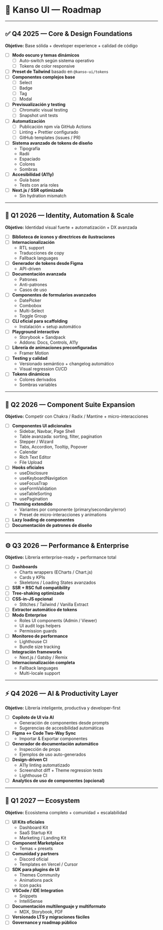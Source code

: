 # 🚀 Kanso UI — Roadmap

---

## ✅ Q4 2025 — Core & Design Foundations
**Objetivo:** Base sólida + developer experience + calidad de código

- [ ] **Modo oscuro y temas dinámicos**
  - [ ] Auto-switch según sistema operativo
  - [ ] Tokens de color responsive
- [ ] **Preset de Tailwind** basado en `@kanso-ui/tokens`
- [ ] **Componentes complejos base**
  - [ ] Select
  - [ ] Badge
  - [ ] Tag
  - [ ] Modal
- [ ] **Previsualización y testing**
  - [ ] Chromatic visual testing
  - [ ] Snapshot unit tests
- [ ] **Automatización**
  - [ ] Publicación npm vía GitHub Actions
  - [ ] Linting + Prettier configurado
  - [ ] GitHub templates (issues / PR)
- [ ] **Sistema avanzado de tokens de diseño**
  - Tipografía
  - Radii
  - Espaciado
  - Colores
  - Sombras
- [ ] **Accesibilidad (A11y)**
  - Guía base
  - Tests con aria roles
- [ ] **Next.js / SSR optimizado**
  - Sin hydration mismatch

---

## 🧭 Q1 2026 — Identity, Automation & Scale
**Objetivo:** Identidad visual fuerte + automatización + DX avanzada

- [ ] **Biblioteca de íconos y directrices de ilustraciones**
- [ ] **Internacionalización**
  - RTL support
  - Traducciones de copy
  - Fallback languages
- [ ] **Generador de tokens desde Figma**
  - API-driven
- [ ] **Documentación avanzada**
  - Patrones
  - Anti-patrones
  - Casos de uso
- [ ] **Componentes de formularios avanzados**
  - DatePicker
  - Combobox
  - Multi-Select
  - Toggle Group
- [ ] **CLI oficial para scaffolding**
  - Instalación + setup automático
- [ ] **Playground interactivo**
  - Storybook + Sandpack
  - Addons: Docs, Controls, A11y
- [ ] **Librería de animaciones preconfiguradas**
  - Framer Motion
- [ ] **Testing y calidad**
  - Versionado semántico + changelog automático
  - Visual regression CI/CD
- [ ] **Tokens dinámicos**
  - Colores derivados
  - Sombras variables

---

## 💎 Q2 2026 — Component Suite Expansion
**Objetivo:** Competir con Chakra / Radix / Mantine + micro-interacciones

- [ ] **Componentes UI adicionales**
  - Sidebar, Navbar, Page Shell
  - Table avanzada: sorting, filter, pagination
  - Stepper / Wizard
  - Tabs, Accordion, Tooltip, Popover
  - Calendar
  - Rich Text Editor
  - File Upload
- [ ] **Hooks oficiales**
  - useDisclosure
  - useKeyboardNavigation
  - useFocusTrap
  - useFormValidation
  - useTableSorting
  - usePagination
- [ ] **Theming extendido**
  - Variantes por componente (primary/secondary/error)
  - Preset de micro-interacciones y animations
- [ ] **Lazy loading de componentes**
- [ ] **Documentación de patrones de diseño**

---

## ⚙️ Q3 2026 — Performance & Enterprise
**Objetivo:** Librería enterprise-ready + performance total

- [ ] **Dashboards**
  - Charts wrappers (ECharts / Chart.js)
  - Cards y KPIs
  - Skeletons / Loading States avanzados
- [ ] **SSR + RSC full compatibility**
- [ ] **Tree-shaking optimizado**
- [ ] **CSS-in-JS opcional**
  - Stitches / Tailwind / Vanilla Extract
- [ ] **Extractor automático de tokens**
- [ ] **Modo Enterprise**
  - Roles UI components (Admin / Viewer)
  - UI audit logs helpers
  - Permission guards
- [ ] **Monitoreo de performance**
  - Lighthouse CI
  - Bundle size tracking
- [ ] **Integración frameworks**
  - Next.js / Gatsby / Remix
- [ ] **Internacionalización completa**
  - Fallback languages
  - Multi-locale support

---

## ⚡️ Q4 2026 — AI & Productivity Layer
**Objetivo:** Librería inteligente, productiva y developer-first

- [ ] **Copiloto de UI via AI**
  - Generación de componentes desde prompts
  - Sugerencias de accesibilidad automáticas
- [ ] **Figma ↔ Code Two-Way Sync**
  - Importar & Exportar componentes
- [ ] **Generador de documentación automático**
  - Inspección de props
  - Ejemplos de uso auto-generados
- [ ] **Design-driven CI**
  - A11y linting automatizado
  - Screenshot diff + Theme regression tests
  - Lighthouse CI
- [ ] **Analytics de uso de componentes (opcional)**

---

## 🧩 Q1 2027 — Ecosystem
**Objetivo:** Ecosistema completo + comunidad + escalabilidad

- [ ] **UI Kits oficiales**
  - Dashboard Kit
  - SaaS Startup Kit
  - Marketing / Landing Kit
- [ ] **Component Marketplace**
  - Temas + presets
- [ ] **Comunidad y partners**
  - Discord oficial
  - Templates en Vercel / Cursor
- [ ] **SDK para plugins de UI**
  - Themes Community
  - Animations pack
  - Icon packs
- [ ] **VSCode / IDE Integration**
  - Snippets
  - IntelliSense
- [ ] **Documentación multilenguaje y multiformato**
  - MDX, Storybook, PDF
- [ ] **Versionado LTS y migraciones fáciles**
- [ ] **Governance y roadmap público**